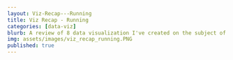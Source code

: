 ```yaml
---
layout: Viz-Recap---Running
title: Viz Recap - Running
categories: [data-viz]
blurb: A review of 8 data visualization I've created on the subject of running 
img: assets/images/viz_recap_running.PNG
published: true
---
```

